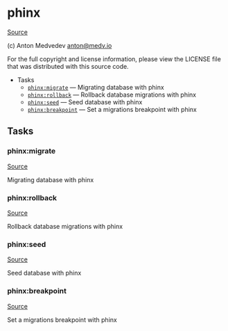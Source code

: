 <!-- DO NOT EDIT THIS FILE! -->
<!-- Instead edit contrib/phinx.php -->
<!-- Then run bin/docgen -->

# phinx

[Source](/contrib/phinx.php)

(c) Anton Medvedev <anton@medv.io>

For the full copyright and license information, please view the LICENSE
file that was distributed with this source code.


* Tasks
  * [`phinx:migrate`](#phinx:migrate) — Migrating database with phinx
  * [`phinx:rollback`](#phinx:rollback) — Rollback database migrations with phinx
  * [`phinx:seed`](#phinx:seed) — Seed database with phinx
  * [`phinx:breakpoint`](#phinx:breakpoint) — Set a migrations breakpoint with phinx


## Tasks
### phinx:migrate
[Source](/contrib/phinx.php#L96)

Migrating database with phinx



### phinx:rollback
[Source](/contrib/phinx.php#L118)

Rollback database migrations with phinx



### phinx:seed
[Source](/contrib/phinx.php#L140)

Seed database with phinx



### phinx:breakpoint
[Source](/contrib/phinx.php#L161)

Set a migrations breakpoint with phinx



